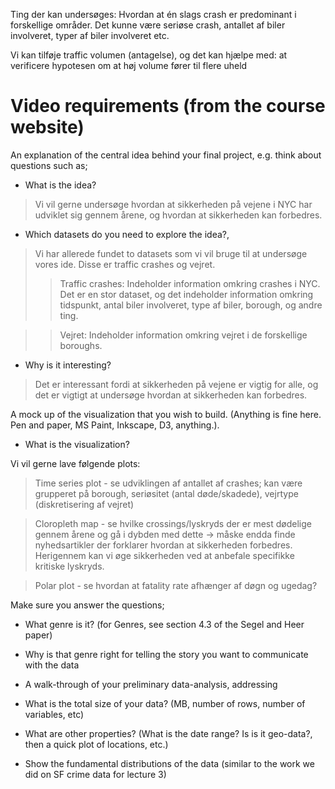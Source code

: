 



Ting der kan undersøges:
Hvordan at én slags crash er predominant i forskellige områder. Det kunne være seriøse crash, antallet af biler involveret, typer af biler involveret etc.




Vi kan tilføje traffic volumen (antagelse), og det kan hjælpe med:
at verificere hypotesen om at høj volume fører til flere uheld



# Video requirements (from the course website)

An explanation of the central idea behind your final project, e.g. think about questions such as;
- What is the idea?
> Vi vil gerne undersøge hvordan at sikkerheden på vejene i NYC har udviklet sig gennem årene, og hvordan at sikkerheden kan forbedres.
- Which datasets do you need to explore the idea?,
> Vi har allerede fundet to datasets som vi vil bruge til at undersøge vores ide. Disse er traffic crashes og vejret.
>> Traffic crashes: Indeholder information omkring crashes i NYC. Det er en stor dataset, og det indeholder information omkring tidspunkt, antal biler involveret, type af biler, borough, og andre ting.

>> Vejret: Indeholder information omkring vejret i de forskellige boroughs.
- Why is it interesting?
> Det er interessant fordi at sikkerheden på vejene er vigtig for alle, og det er vigtigt at undersøge hvordan at sikkerheden kan forbedres.



A mock up of the visualization that you wish to build. (Anything is fine here. Pen and paper, MS Paint, Inkscape, D3, anything.).

- What is the visualization?

Vi vil gerne lave følgende plots:
> Time series plot - se udviklingen af antallet af crashes; kan være grupperet på borough, seriøsitet (antal døde/skadede), vejrtype (diskretisering af vejret)

> Cloropleth map - se hvilke crossings/lyskryds der er mest dødelige gennem årene og gå i dybden med dette -> måske endda finde nyhedsartikler der forklarer hvordan at sikkerheden forbedres. Herigennem kan vi øge sikkerheden ved at anbefale specifikke kritiske lyskryds.

>Polar plot - se hvordan at fatality rate afhænger af døgn og ugedag?

Make sure you answer the questions;

- What genre is it? (for Genres, see section 4.3 of the Segel and Heer paper)

- Why is that genre right for telling the story you want to communicate with the data
- A walk-through of your preliminary data-analysis, addressing
- What is the total size of your data? (MB, number of rows, number of variables, etc)
- What are other properties? (What is the date range? Is is it geo-data?, then a quick plot of locations, etc.)
- Show the fundamental distributions of the data (similar to the work we did on SF crime data for lecture 3)
